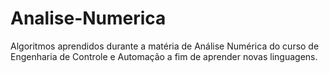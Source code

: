 # Analise-Numerica
Algoritmos aprendidos durante a matéria de Análise Numérica do curso de Engenharia de Controle e Automação a fim de aprender novas linguagens.

